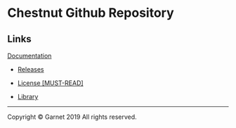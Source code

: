 # Chestnut Github Repository

## Links

[Documentation](https://github.com/Garnet3106/chestnut/blob/develop/docs/index.md)

- [Releases](https://github.com/Garnet3106/chestnut/blob/develop/docs/releases/index.md)

- [License [MUST-READ]](https://github.com/Garnet3106/chestnut/blob/develop/docs/license/index.md)

- [Library](https://github.com/Garnet3106/chestnut/blob/develop/docs/library/index.md)

---

Copyright © Garnet 2019 All rights reserved.

